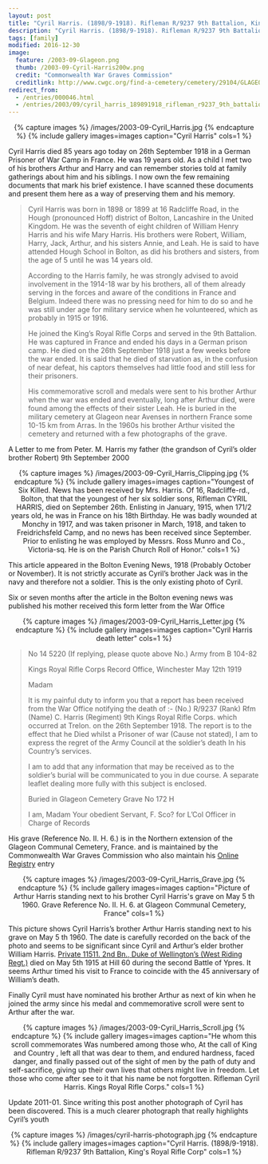 ```yaml
---
layout: post
title: "Cyril Harris. (1898/9-1918). Rifleman R/9237 9th Battalion, King’s Royal Rifle Corps"
description: "Cyril Harris. (1898/9-1918). Rifleman R/9237 9th Battalion, King’s Royal Rifle Corps"
tags: [family]
modified: 2016-12-30
image:
  feature: /2003-09-Glageon.png
  thumb: /2003-09-Cyril-Harris200w.png
  credit: "Commonwealth War Graves Commission"
  creditlink: http://www.cwgc.org/find-a-cemetery/cemetery/29104/GLAGEON%20COMMUNAL%20CEMETERY%20EXTENSION
redirect_from: 
  - /entries/000046.html
  - /entries/2003/09/cyril_harris_189891918_rifleman_r9237_9th_battalion_kings_royal_rifle_corps.html
---
```

<div align="center">
{% capture images %}
    /images/2003-09-Cyril_Harris.jpg
{% endcapture %}
{% include gallery images=images caption="Cyril Harris" cols=1 %}
</div>


Cyril Harris died 85 years ago today on 26th September 1918 in a German Prisoner of War Camp in France. He was 19 years old. As a child I met two of his brothers Arthur and Harry and can remember stories told at family gatherings about him and his siblings. I now own the few remaining documents that mark his brief existence. I have scanned these documents and present them here as a way of preserving them and his memory.

> Cyril Harris was born in 1898 or 1899 at 16 Radcliffe Road, in the Hough (pronounced Hoff) district of Bolton, Lancashire in the United Kingdom. He was the seventh of eight children of William Henry Harris and his wife Mary Harris. His brothers were Robert, William, Harry, Jack, Arthur, and his sisters Annie, and Leah. He is said to have attended Hough School in Bolton, as did his brothers and sisters, from the age of 5 until he was 14 years old.
> 
> According to the Harris family, he was strongly advised to avoid involvement in the 1914-18 war by his brothers, all of them already serving in the forces and aware of the conditions in France and Belgium. Indeed there was no pressing need for him to do so and he was still under age for military service when he volunteered, which as probably in 1915 or 1916.
> 
> He joined the King’s Royal Rifle Corps and served in the 9th Battalion. He was captured in France and ended his days in a German prison camp. He died on the 26th September 1918 just a few weeks before the war ended. It is said that he died of starvation as, in the confusion of near defeat, his captors themselves had little food and still less for their prisoners.
> 
> His commemorative scroll and medals were sent to his brother Arthur when the war was ended and eventually, long after Arthur died, were found among the effects of their sister Leah. He is buried in the military cemetery at Glageon near Avenses in northern France some 10-15 km from Arras. In the 1960s his brother Arthur visited the cemetery and returned with a few photographs of the grave.

A Letter to me from Peter. M. Harris my father (the grandson of Cyril’s older brother Robert) 9th September 2000

<div align="center">
{% capture images %}
    /images/2003-09-Cyril_Harris_Clipping.jpg
{% endcapture %}
{% include gallery images=images caption="Youngest of Six Killed. News has been received by Mrs. Harris. Of 16, Radcliffe-rd., Bolton, that that the youngest of her six soldier sons, Rifleman CYRIL HARRIS, died on September 26th. Enlisting in January, 1915, when 171/2 years old, he was in France on his 18th Birthday. He was badly wounded at Monchy in 1917, and was taken prisoner in March, 1918, and taken to Freidrichsfeld Camp, and no news has been received since September. Prior to enlisting he was employed by Messrs. Ross Munro and Co., Victoria-sq. He is on the Parish Church Roll of Honor." cols=1 %}
</div>

This article appeared in the Bolton Evening News, 1918 (Probably October or November). It is not strictly accurate as Cyril’s brother Jack was in the navy and therefore not a soldier. This is the only existing photo of Cyril.

Six or seven months after the article in the Bolton evening news was published his mother received this form letter from the War Office

<div align="center">
{% capture images %}
    /images/2003-09-Cyril_Harris_Letter.jpg
{% endcapture %}
{% include gallery images=images caption="Cyril Harris death letter" cols=1 %}
</div>

> No 14 5220 
> (If replying, please quote above No.)
> Army from B 104-82
> 
> 
> Kings Royal Rifle Corps Record Office,
> Winchester
> May 12th 1919
>
>
> Madam
> 
> It is my painful duty to inform you that a report has been received
> from the War Office notifying the death of :-
> (No.) R/9237 (Rank) Rfm
> (Name) C. Harris
> (Regiment) 9th Kings Royal Rifle Corps.
> which occurred at Trelon.
> on the 26th September 1918.
> The report is to the effect that he Died whilst a Prisoner of war (Cause not stated),
> I am to express the regret of the Army Council at the soldier’s death
> In his Country’s services.
> 
> I am to add that any information that may be received as to the
> soldier’s burial will be communicated to you in due course. A separate
> leaflet dealing more fully with this subject is enclosed.
> 
> Buried in Glageon Cemetery
> Grave No 172 H
> 
> I am,
> Madam
> Your obedient Servant, 
> F. Sco? for L’Col
> Officer in Charge of Records

His grave (Reference No. II. H. 6.) is in the Northern extension of the Glageon Communal Cemetery, France. and is maintained by the Commonwealth War Graves Commission who also maintain his [Online Registry](http://www.cwgc.org/find-war-dead/casualty/286762/) entry

<div align="center">
{% capture images %}
    /images/2003-09-Cyril_Harris_Grave.jpg
{% endcapture %}
{% include gallery images=images caption="Picture of Arthur Harris standing next to his brother Cyril Harris's grave on May 5 th 1960. Grave Reference No. II. H. 6. at Glageon Communal Cemetery, France" cols=1 %}
</div>

This picture shows Cyril Harris’s brother Arthur Harris standing next to his grave on May 5 th 1960. The date is carefully recorded on the back of the photo and seems to be significant since Cyril and Arthur’s elder brother William Harris. [Private 11511. 2nd Bn., Duke of Wellington’s (West Riding Regt.)](http://www.cwgc.org/find-war-dead/casualty/909112/) died on May 5th 1915 at Hill 60 during the second Battle of Ypres. It seems Arthur timed his visit to France to coincide with the 45 anniversary of William’s death.

Finally Cyril must have nominated his brother Arthur as next of kin when he joined the army since his medal and commemorative scroll were sent to Arthur after the war.

<div align="center">
{% capture images %}
    /images/2003-09-Cyril_Harris_Scroll.jpg
{% endcapture %}
{% include gallery images=images caption="He whom this scroll commemorates Was numbered among those who, At the call of King and Country , left all that was dear to them, and endured hardness, faced danger, and finally passed out of the sight of men by the path of duty and self-sacrifice, giving up their own lives that others might live in freedom. Let those who come after see to it that his name be not forgotten. Rifleman Cyril Harris. Kings Royal Rifle Corps." cols=1 %}
</div>

Update 2011-01. Since writing this post another photograph of Cyril has been discovered. This is a much clearer photograph that really highlights Cyril’s youth

<div align="center">
{% capture images %}
    /images/cyril-harris-photograph.jpg
{% endcapture %}
{% include gallery images=images caption="Cyril Harris. (1898/9-1918). Rifleman R/9237 9th Battalion, King's Royal Rifle Corp" cols=1 %}
</div>